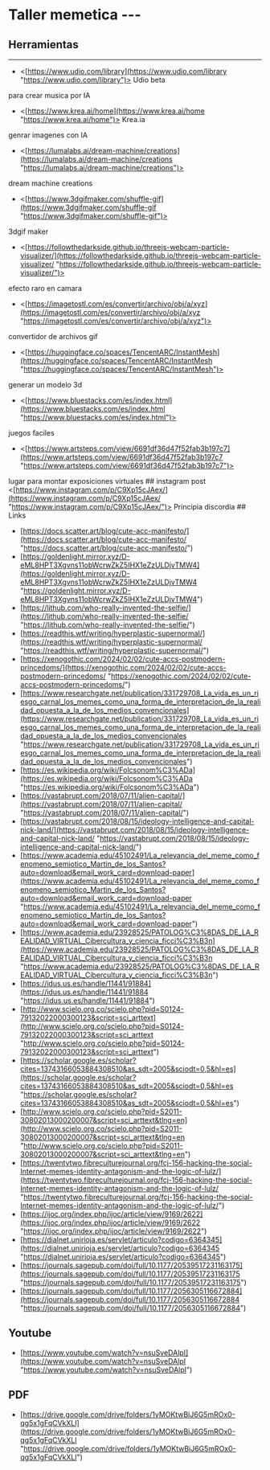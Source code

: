# Taller memetica --- 

## Herramientas
---

- <[https://www.udio.com/library](https://www.udio.com/library "https://www.udio.com/library")> Udio beta

para crear musica por IA

- <[https://www.krea.ai/home](https://www.krea.ai/home "https://www.krea.ai/home")> Krea.ia

genrar imagenes con IA

- <[https://lumalabs.ai/dream-machine/creations](https://lumalabs.ai/dream-machine/creations "https://lumalabs.ai/dream-machine/creations")>

dream machine creations

- <[https://www.3dgifmaker.com/shuffle-gif](https://www.3dgifmaker.com/shuffle-gif "https://www.3dgifmaker.com/shuffle-gif")>

3dgif maker

- <[https://followthedarkside.github.io/threejs-webcam-particle-visualizer/](https://followthedarkside.github.io/threejs-webcam-particle-visualizer/ "https://followthedarkside.github.io/threejs-webcam-particle-visualizer/")>

efecto raro en camara

- <[https://imagetostl.com/es/convertir/archivo/obj/a/xyz](https://imagetostl.com/es/convertir/archivo/obj/a/xyz "https://imagetostl.com/es/convertir/archivo/obj/a/xyz")>

convertidor de archivos gif

- <[https://huggingface.co/spaces/TencentARC/InstantMesh](https://huggingface.co/spaces/TencentARC/InstantMesh "https://huggingface.co/spaces/TencentARC/InstantMesh")>

generar un modelo 3d

- <[https://www.bluestacks.com/es/index.html](https://www.bluestacks.com/es/index.html "https://www.bluestacks.com/es/index.html")>

juegos faciles

- <[https://www.artsteps.com/view/6691df36d47f52fab3b197c7](https://www.artsteps.com/view/6691df36d47f52fab3b197c7 "https://www.artsteps.com/view/6691df36d47f52fab3b197c7")>

lugar para montar exposiciones virtuales ## instagram post <[https://www.instagram.com/p/C9Xp15cJAex/](https://www.instagram.com/p/C9Xp15cJAex/ "https://www.instagram.com/p/C9Xp15cJAex/")> Principia discordia ## Links

- [https://docs.scatter.art/blog/cute-acc-manifesto/](https://docs.scatter.art/blog/cute-acc-manifesto/ "https://docs.scatter.art/blog/cute-acc-manifesto/")
- [https://goldenlight.mirror.xyz/D-eML8HPT3Xgvns11obWcrwZkZ5IHX1eZzULDjvTMW4](https://goldenlight.mirror.xyz/D-eML8HPT3Xgvns11obWcrwZkZ5IHX1eZzULDjvTMW4 "https://goldenlight.mirror.xyz/D-eML8HPT3Xgvns11obWcrwZkZ5IHX1eZzULDjvTMW4")
- [https://lithub.com/who-really-invented-the-selfie/](https://lithub.com/who-really-invented-the-selfie/ "https://lithub.com/who-really-invented-the-selfie/")
- [https://readthis.wtf/writing/hyperplastic-supernormal/](https://readthis.wtf/writing/hyperplastic-supernormal/ "https://readthis.wtf/writing/hyperplastic-supernormal/")
- [https://xenogothic.com/2024/02/02/cute-accs-postmodern-princedoms/](https://xenogothic.com/2024/02/02/cute-accs-postmodern-princedoms/ "https://xenogothic.com/2024/02/02/cute-accs-postmodern-princedoms/")
- [https://www.researchgate.net/publication/331729708_La_vida_es_un_riesgo_carnal_los_memes_como_una_forma_de_interpretacion_de_la_realidad_opuesta_a_la_de_los_medios_convencionales](https://www.researchgate.net/publication/331729708_La_vida_es_un_riesgo_carnal_los_memes_como_una_forma_de_interpretacion_de_la_realidad_opuesta_a_la_de_los_medios_convencionales "https://www.researchgate.net/publication/331729708_La_vida_es_un_riesgo_carnal_los_memes_como_una_forma_de_interpretacion_de_la_realidad_opuesta_a_la_de_los_medios_convencionales")
- [https://es.wikipedia.org/wiki/Folcsonom%C3%ADa](https://es.wikipedia.org/wiki/Folcsonom%C3%ADa "https://es.wikipedia.org/wiki/Folcsonom%C3%ADa")
- [https://vastabrupt.com/2018/07/11/alien-capital/](https://vastabrupt.com/2018/07/11/alien-capital/ "https://vastabrupt.com/2018/07/11/alien-capital/")
- [https://vastabrupt.com/2018/08/15/ideology-intelligence-and-capital-nick-land/](https://vastabrupt.com/2018/08/15/ideology-intelligence-and-capital-nick-land/ "https://vastabrupt.com/2018/08/15/ideology-intelligence-and-capital-nick-land/")
- [https://www.academia.edu/45102491/La_relevancia_del_meme_como_fenomeno_semiotico_Martin_de_los_Santos?auto=download&email_work_card=download-paper](https://www.academia.edu/45102491/La_relevancia_del_meme_como_fenomeno_semiotico_Martin_de_los_Santos?auto=download&email_work_card=download-paper "https://www.academia.edu/45102491/La_relevancia_del_meme_como_fenomeno_semiotico_Martin_de_los_Santos?auto=download&email_work_card=download-paper")
- [https://www.academia.edu/23928525/PATOLOG%C3%8DAS_DE_LA_REALIDAD_VIRTUAL_Cibercultura_y_ciencia_ficci%C3%B3n](https://www.academia.edu/23928525/PATOLOG%C3%8DAS_DE_LA_REALIDAD_VIRTUAL_Cibercultura_y_ciencia_ficci%C3%B3n "https://www.academia.edu/23928525/PATOLOG%C3%8DAS_DE_LA_REALIDAD_VIRTUAL_Cibercultura_y_ciencia_ficci%C3%B3n")
- [https://idus.us.es/handle/11441/91884](https://idus.us.es/handle/11441/91884 "https://idus.us.es/handle/11441/91884")
- [http://www.scielo.org.co/scielo.php?pid=S0124-79132022000300123&script=sci_arttext](http://www.scielo.org.co/scielo.php?pid=S0124-79132022000300123&script=sci_arttext "http://www.scielo.org.co/scielo.php?pid=S0124-79132022000300123&script=sci_arttext")
- [https://scholar.google.es/scholar?cites=13743166053884308510&as_sdt=2005&sciodt=0,5&hl=es](https://scholar.google.es/scholar?cites=13743166053884308510&as_sdt=2005&sciodt=0,5&hl=es "https://scholar.google.es/scholar?cites=13743166053884308510&as_sdt=2005&sciodt=0,5&hl=es")
- [http://www.scielo.org.co/scielo.php?pid=S2011-30802013000200007&script=sci_arttext&tlng=en](http://www.scielo.org.co/scielo.php?pid=S2011-30802013000200007&script=sci_arttext&tlng=en "http://www.scielo.org.co/scielo.php?pid=S2011-30802013000200007&script=sci_arttext&tlng=en")
- [https://twentytwo.fibreculturejournal.org/fcj-156-hacking-the-social-Internet-memes-identity-antagonism-and-the-logic-of-lulz/](https://twentytwo.fibreculturejournal.org/fcj-156-hacking-the-social-Internet-memes-identity-antagonism-and-the-logic-of-lulz/ "https://twentytwo.fibreculturejournal.org/fcj-156-hacking-the-social-Internet-memes-identity-antagonism-and-the-logic-of-lulz/")
- [https://ijoc.org/index.php/ijoc/article/view/9169/2622](https://ijoc.org/index.php/ijoc/article/view/9169/2622 "https://ijoc.org/index.php/ijoc/article/view/9169/2622")
- [https://dialnet.unirioja.es/servlet/articulo?codigo=6364345](https://dialnet.unirioja.es/servlet/articulo?codigo=6364345 "https://dialnet.unirioja.es/servlet/articulo?codigo=6364345")
- [https://journals.sagepub.com/doi/full/10.1177/20539517231163175](https://journals.sagepub.com/doi/full/10.1177/20539517231163175 "https://journals.sagepub.com/doi/full/10.1177/20539517231163175")
- [https://journals.sagepub.com/doi/full/10.1177/2056305116672884](https://journals.sagepub.com/doi/full/10.1177/2056305116672884 "https://journals.sagepub.com/doi/full/10.1177/2056305116672884")

## Youtube

- [https://www.youtube.com/watch?v=nsuSveDAlpI](https://www.youtube.com/watch?v=nsuSveDAlpI "https://www.youtube.com/watch?v=nsuSveDAlpI")

## PDF

- [https://drive.google.com/drive/folders/1yMOKtwBiJ6G5mROx0-qg5x1gFqCVkXLl](https://drive.google.com/drive/folders/1yMOKtwBiJ6G5mROx0-qg5x1gFqCVkXLl "https://drive.google.com/drive/folders/1yMOKtwBiJ6G5mROx0-qg5x1gFqCVkXLl")